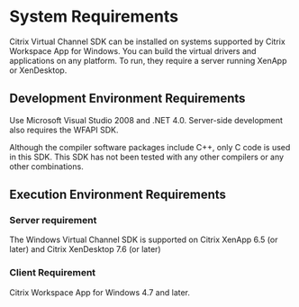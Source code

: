 # System Requirements

Citrix Virtual Channel SDK can be installed on systems supported by Citrix Workspace App for Windows. You can build the virtual drivers and applications on any platform. To run, they require a server running XenApp or XenDesktop.

## Development Environment Requirements

Use Microsoft Visual Studio 2008 and .NET 4.0. Server-side development
also requires the WFAPI SDK.

Although the compiler software packages include C++, only C code is used
in this SDK. This SDK has not been tested with any other compilers or
any other combinations.

## Execution Environment Requirements

### Server requirement

The Windows Virtual Channel SDK is supported on Citrix XenApp 6.5 (or later) and Citrix XenDesktop 7.6 (or later)

### Client Requirement

Citrix Workspace App for Windows 4.7 and later.
